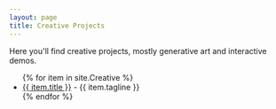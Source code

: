 ```yaml
---
layout: page
title: Creative Projects
---
```

Here you'll find creative projects, mostly generative art and interactive demos.

<ul>
  {% for item in site.Creative %}
    <li>
      <a href="{{ item.url }}">{{ item.title }}</a>
      - {{ item.tagline }}
    </li>
  {% endfor %}
</ul>
